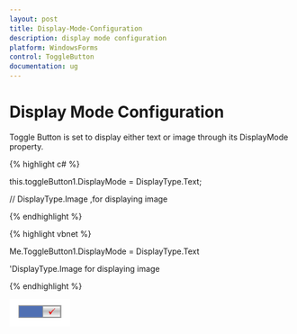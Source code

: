 ```yaml
---
layout: post
title: Display-Mode-Configuration
description: display mode configuration
platform: WindowsForms
control: ToggleButton 
documentation: ug
---
```


# Display Mode Configuration

Toggle Button is set to display either text or image through its DisplayMode property.

{% highlight c# %}

this.toggleButton1.DisplayMode = DisplayType.Text;

// DisplayType.Image ,for displaying image

{% endhighlight %}


{% highlight vbnet %}

Me.ToggleButton1.DisplayMode = DisplayType.Text

'DisplayType.Image for displaying image


{% endhighlight %}


![](Display-Mode-Configuration_images/Display-Mode-Configuration_img1.png)



